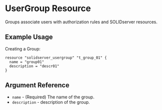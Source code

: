 # UserGroup Resource

Groups associate users with authorization rules and SOLIDserver resources.

## Example Usage

Creating a Group:
```
resource "solidserver_usergroup" "t_group_01" {
  name = "group01"
  description = "descr01"
}
```

## Argument Reference

* `name` - (Required) The name of the group.
* `description` - description of the group.